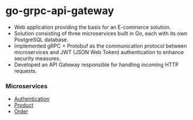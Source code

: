 # go-grpc-api-gateway
- Web application providing the basis for an E-commerce solution.
- Solution consisting of three microservices built in Go, each
with its own PostgreSQL database.
- Implemented gRPC + Protobuf as the communication protocol between
microservices and JWT (JSON Web Token) authentication to
enhance security measures.
- Developed an API Gateway responsible for handling incoming
HTTP requests.

### Microservices
- [Authentication](https://github.com/tinchourteaga/go-grpc-auth-svc)
- [Product](https://github.com/tinchourteaga/go-grpc-product-svc)
- [Order](https://github.com/tinchourteaga/go-grpc-order-svc)
